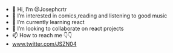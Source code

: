 - 👋 Hi, I’m @Josephcrtr
- 👀 I’m interested in comics,reading and listening to good music
- 🌱 I’m currently learning react
- 💞️ I’m looking to collaborate on react projects
- 📫 How to reach me 👇👇
- www.twitter.com/JSZN04

